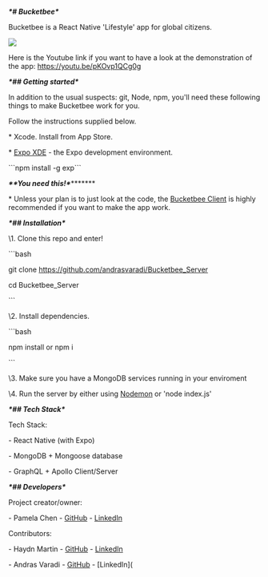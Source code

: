 ***\*# Bucketbee\****





Bucketbee is a React Native 'Lifestyle' app for global citizens.



![](https://user-images.githubusercontent.com/59074533/110655751-3ac63a80-81b7-11eb-9cea-6651525d7322.png)



Here is the Youtube link if you want to have a look at the demonstration of the app: https://youtu.be/pKOvp1QCg0g





***\*## Getting started\****





In addition to the usual suspects: git, Node, npm, you'll need these following things to make Bucketbee work for you.



Follow the instructions supplied below.





\* Xcode.  Install from App Store.



\* [Expo XDE](https://www.expo.io) - the Expo development environment.



  \```npm install -g exp```





***\*******\***You need this!**\********\***





\* Unless your plan is to just look at the code, the [Bucketbee Client](https://github.com/andrasvaradi/Bucketbee_Client) is highly recommended if you want to make the app work.





***\*## Installation\****





\1. Clone this repo and enter!





   \```bash



   git clone https://github.com/andrasvaradi/Bucketbee_Server



   cd Bucketbee_Server



   \```





\2. Install dependencies.





   \```bash



   npm install or npm i



   \```





\3. Make sure you have a MongoDB services running in your enviroment





\4. Run the server by either using [Nodemon](https://nodemon.io) or 'node index.js'





***\*## Tech Stack\****



Tech Stack: 



\- React Native (with Expo)



\- MongoDB + Mongoose database



\- GraphQL + Apollo Client/Server





***\*## Developers\****



Project creator/owner:



\- Pamela Chen - [GitHub](https://github.com/pamelakaylin) - [LinkedIn](https://www.linkedin.com/in/pamela-chen-60377216b/)



Contributors:



\- Haydn Martin - [GitHub](https://github.com/hmar13) - [LinkedIn](https://www.linkedin.com/in/haydnmartin/)



\-  Andras Varadi - [GitHub](https://github.com/andrasvaradi) - [LinkedIn](